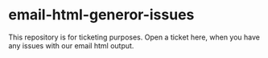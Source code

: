 # email-html-generor-issues
This repository is for ticketing purposes. Open a ticket here, when you have any issues with our email html output.
